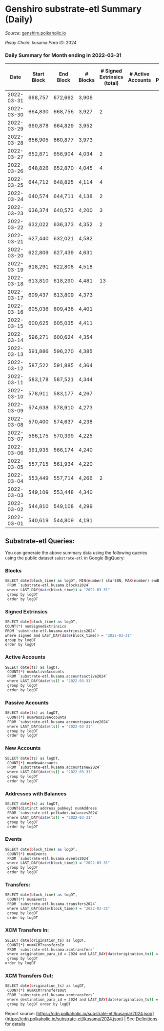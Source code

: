 # Genshiro substrate-etl Summary (Daily)

_Source_: [genshiro.polkaholic.io](https://genshiro.polkaholic.io)

*Relay Chain*: kusama
*Para ID*: 2024



### Daily Summary for Month ending in 2022-03-31


| Date | Start Block | End Block | # Blocks | # Signed Extrinsics (total) | # Active Accounts | # Passive | # New | # Addresses with Balances | # Events | # Transfers | # XCM Transfers In | # XCM Transfers Out | Issues | 
| ---- | ----------- | --------- | -------- | --------------------------- | ----------------- | --------- | ----- | ------------------------- | -------- | ----------- | ------------------ | ------------------- | ------ |
| 2022-03-31 | 668,757 | 672,662 | 3,906 |  |  |  |  | 23 | 7,834 |   | 3  |   |  |
| 2022-03-30 | 664,830 | 668,756 | 3,927 | 2 |  |  |  | 23 | 7,903 |   | 7  |   |  |
| 2022-03-29 | 660,878 | 664,829 | 3,952 |  |  |  |  | 23 | 7,916 |   | 1  |   |  |
| 2022-03-28 | 656,905 | 660,877 | 3,973 |  |  |  |  | 23 | 7,963 |   | 2  |   |  |
| 2022-03-27 | 652,871 | 656,904 | 4,034 | 2 |  |  |  | 23 | 8,097 |   | 3  |   |  |
| 2022-03-26 | 648,826 | 652,870 | 4,045 | 4 |  |  |  | 23 | 8,128 |   | 3  |   |  |
| 2022-03-25 | 644,712 | 648,825 | 4,114 | 4 |  |  |  | 23 | 8,279 |   | 6  |   |  |
| 2022-03-24 | 640,574 | 644,711 | 4,138 | 2 |  |  |  | 23 | 8,296 |   | 1  |   |  |
| 2022-03-23 | 636,374 | 640,573 | 4,200 | 3 |  |  |  | 23 | 8,438 |   | 4  |   |  |
| 2022-03-22 | 632,022 | 636,373 | 4,352 | 2 |  |  |  | 23 | 8,744 |   | 6  |   |  |
| 2022-03-21 | 627,440 | 632,021 | 4,582 |  |  |  |  | 23 | 9,172 |   |   |   |  |
| 2022-03-20 | 622,809 | 627,439 | 4,631 |  |  |  |  | 23 | 9,269 |   |   |   |  |
| 2022-03-19 | 618,291 | 622,808 | 4,518 |  |  |  |  | 23 | 9,044 |   |   |   |  |
| 2022-03-18 | 613,810 | 618,290 | 4,481 | 13 |  |  |  | 23 | 9,005 |   |   |   |  |
| 2022-03-17 | 609,437 | 613,809 | 4,373 |  |  |  |  | 20 | 8,754 |   |   |   |  |
| 2022-03-16 | 605,036 | 609,436 | 4,401 |  |  |  |  | 20 | 8,809 |   |   |   |  |
| 2022-03-15 | 600,625 | 605,035 | 4,411 |  |  |  |  | 20 | 8,829 |   |   |   |  |
| 2022-03-14 | 596,271 | 600,624 | 4,354 |  |  |  |  | 20 | 8,716 |   |   |   |  |
| 2022-03-13 | 591,886 | 596,270 | 4,385 |  |  |  |  | 20 | 8,777 |   |   |   |  |
| 2022-03-12 | 587,522 | 591,885 | 4,364 |  |  |  |  | 20 | 8,735 |   |   |   |  |
| 2022-03-11 | 583,178 | 587,521 | 4,344 |  |  |  |  | 20 | 8,696 |   |   |   |  |
| 2022-03-10 | 578,911 | 583,177 | 4,267 |  |  |  |  | 20 | 8,541 |   |   |   |  |
| 2022-03-09 | 574,638 | 578,910 | 4,273 |  |  |  |  | 20 | 8,553 |   |   |   |  |
| 2022-03-08 | 570,400 | 574,637 | 4,238 |  |  |  |  | 20 | 8,483 |   |   |   |  |
| 2022-03-07 | 566,175 | 570,399 | 4,225 |  |  |  |  | 20 | 8,457 |   |   |   |  |
| 2022-03-06 | 561,935 | 566,174 | 4,240 |  |  |  |  | 20 | 8,487 |   |   |   |  |
| 2022-03-05 | 557,715 | 561,934 | 4,220 |  |  |  |  | 20 | 8,447 |   |   |   |  |
| 2022-03-04 | 553,449 | 557,714 | 4,266 | 2 |  |  |  | 20 | 8,546 |   |   |   |  |
| 2022-03-03 | 549,109 | 553,448 | 4,340 |  |  |  |  | 20 | 8,687 |   |   |   |  |
| 2022-03-02 | 544,810 | 549,108 | 4,299 |  |  |  |  | 20 | 8,605 |   |   |   |  |
| 2022-03-01 | 540,619 | 544,809 | 4,191 |  |  |  |  | 20 | 8,389 |   |   |   |  |

## Substrate-etl Queries:
You can generate the above summary data using the following queries using the public dataset `substrate-etl` in Google BigQuery:

### Blocks
```bash
SELECT date(block_time) as logDT, MIN(number) startBN, MAX(number) endBN, COUNT(*) numBlocks 
 FROM `substrate-etl.kusama.blocks2024`  
 where LAST_DAY(date(block_time)) = "2022-03-31" 
 group by logDT 
 order by logDT
```

### Signed Extrinsics
```bash
SELECT date(block_time) as logDT, 
COUNT(*) numSignedExtrinsics 
FROM `substrate-etl.kusama.extrinsics2024`  
where signed and LAST_DAY(date(block_time)) = "2022-03-31" 
group by logDT 
order by logDT
```

### Active Accounts
```bash
SELECT date(ts) as logDT, 
 COUNT(*) numActiveAccounts 
 FROM `substrate-etl.kusama.accountsactive2024` 
 where LAST_DAY(date(ts)) = "2022-03-31" 
 group by logDT 
 order by logDT
```

### Passive Accounts
```bash
SELECT date(ts) as logDT, 
 COUNT(*) numPassiveAccounts 
 FROM `substrate-etl.kusama.accountspassive2024` 
 where LAST_DAY(date(ts)) = "2022-03-31" 
 group by logDT 
 order by logDT
```

### New Accounts
```bash
SELECT date(ts) as logDT, 
 COUNT(*) numNewAccounts 
 FROM `substrate-etl.kusama.accountsnew2024` 
 where LAST_DAY(date(ts)) = "2022-03-31" 
 group by logDT
 order by logDT
```

### Addresses with Balances
```bash
SELECT date(ts) as logDT,
 COUNT(distinct address_pubkey) numAddress 
 FROM `substrate-etl.polkadot.balances2024` 
 where LAST_DAY(date(ts)) = "2022-03-31" 
 group by logDT 
 order by logDT
```

### Events
```bash
SELECT date(block_time) as logDT, 
 COUNT(*) numEvents 
 FROM `substrate-etl.kusama.events2024` 
 where LAST_DAY(date(block_time)) = "2022-03-31" 
 group by logDT 
 order by logDT
```

### Transfers:
```bash
SELECT date(block_time) as logDT, 
 COUNT(*) numEvents 
 FROM `substrate-etl.kusama.transfers2024` 
 where LAST_DAY(date(block_time)) = "2022-03-31" 
 group by logDT 
 order by logDT
```

### XCM Transfers In:
```bash
SELECT date(origination_ts) as logDT, 
 COUNT(*) numXCMTransfersIn 
 FROM `substrate-etl.kusama.xcmtransfers` 
 where origination_para_id = 2024 and LAST_DAY(date(origination_ts)) = "2022-03-31" 
 group by logDT 
order by logDT
```

### XCM Transfers Out:
```bash
SELECT date(origination_ts) as logDT, 
 COUNT(*) numXCMTransfersOut 
 FROM `substrate-etl.kusama.xcmtransfers` 
 where destination_para_id = 2024 and LAST_DAY(date(origination_ts)) = "2022-03-31" 
 group by logDT order by logDT
```


Report source: [https://cdn.polkaholic.io/substrate-etl/kusama/2024.json](https://cdn.polkaholic.io/substrate-etl/kusama/2024.json) | See [Definitions](/DEFINITIONS.md) for details
